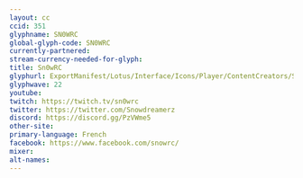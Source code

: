 ```yaml
---
layout: cc
ccid: 351
glyphname: SN0WRC
global-glyph-code: SN0WRC
currently-partnered:
stream-currency-needed-for-glyph:
title: Sn0wRC
glyphurl: ExportManifest/Lotus/Interface/Icons/Player/ContentCreators/Sn0wRC.png
glyphwave: 22
youtube:
twitch: https://twitch.tv/sn0wrc
twitter: https://twitter.com/Snowdreamerz
discord: https://discord.gg/PzVWme5
other-site:
primary-language: French
facebook: https://www.facebook.com/snowrc/
mixer:
alt-names:
---
```

